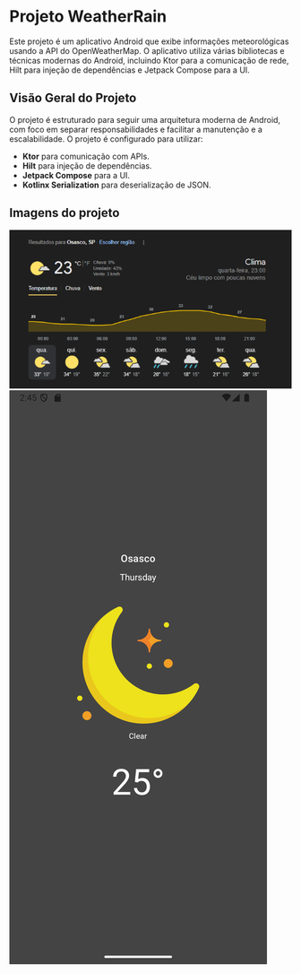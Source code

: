 # Projeto WeatherRain

Este projeto é um aplicativo Android que exibe informações meteorológicas usando a API do OpenWeatherMap. O aplicativo utiliza várias bibliotecas e técnicas modernas do Android, incluindo Ktor para a comunicação de rede, Hilt para injeção de dependências e Jetpack Compose para a UI.

## Visão Geral do Projeto

O projeto é estruturado para seguir uma arquitetura moderna de Android, com foco em separar responsabilidades e facilitar a manutenção e a escalabilidade. O projeto é configurado para utilizar:

- **Ktor** para comunicação com APIs.
- **Hilt** para injeção de dependências.
- **Jetpack Compose** para a UI.
- **Kotlinx Serialization** para deserialização de JSON.

## Imagens do projeto

![Captura de Tela](https://raw.githubusercontent.com/ViniciusWessner/WeatherRain/dev/app/src/main/res/drawable-nodpi/osasco.png)
![Captura de Tela](https://raw.githubusercontent.com/ViniciusWessner/WeatherRain/dev/app/src/main/res/drawable-nodpi/screen.png)
